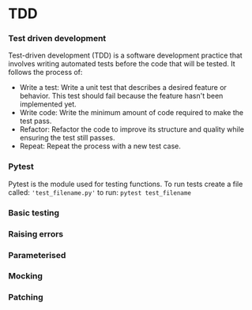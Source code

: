 # TDD

### Test driven development

Test-driven development (TDD) is a software development practice that involves writing automated tests before the code that will be tested. It follows the process of:
- Write a test: Write a unit test that describes a desired feature or behavior. This test should fail because the feature hasn't been implemented yet. 
- Write code: Write the minimum amount of code required to make the test pass. 
- Refactor: Refactor the code to improve its structure and quality while ensuring the test still passes. 
- Repeat: Repeat the process with a new test case.

### Pytest

Pytest is the module used for testing functions. To run tests create a file called: ``` 'test_filename.py' ```
to run: ```pytest test_filename``` 

### Basic testing

### Raising errors

### Parameterised

### Mocking 

### Patching

